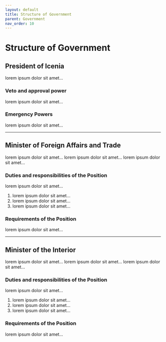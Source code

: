 ```yaml
---
layout: default
title: Structure of Government
parent: Government
nav_order: 10
---
```


# Structure of Government

## President of Icenia

lorem ipsum dolor sit amet...

### Veto and approval power
lorem ipsum dolor sit amet...

### Emergency Powers
lorem ipsum dolor sit amet...

---

## Minister of Foreign Affairs and Trade
lorem ipsum dolor sit amet...
lorem ipsum dolor sit amet...
lorem ipsum dolor sit amet...


### Duties and responsibilities of the Position
lorem ipsum dolor sit amet...
1. lorem ipsum dolor sit amet...
2. lorem ipsum dolor sit amet...
3. lorem ipsum dolor sit amet...

### Requirements of the Position
lorem ipsum dolor sit amet...

---

## Minister of the Interior
lorem ipsum dolor sit amet...
lorem ipsum dolor sit amet...
lorem ipsum dolor sit amet...


### Duties and responsibilities of the Position
lorem ipsum dolor sit amet...
1. lorem ipsum dolor sit amet...
2. lorem ipsum dolor sit amet...
3. lorem ipsum dolor sit amet...

### Requirements of the Position
lorem ipsum dolor sit amet...

